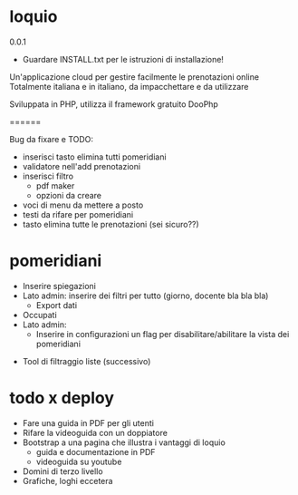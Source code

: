 loquio
======
0.0.1

+ Guardare INSTALL.txt per le istruzioni di installazione!

Un'applicazione cloud per gestire facilmente le prenotazioni online
Totalmente italiana e in italiano, da impacchettare e da utilizzare

Sviluppata in PHP, utilizza il framework gratuito DooPhp


======

Bug da fixare e TODO:


* inserisci tasto elimina tutti pomeridiani
* validatore nell'add prenotazioni
* inserisci filtro
    + pdf maker
    + opzioni da creare
* voci di menu da mettere a posto
* testi da rifare per pomeridiani
* tasto elimina tutte le prenotazioni (sei sicuro??)


pomeridiani
======

* Inserire spiegazioni
* Lato admin: inserire dei filtri per tutto (giorno, docente bla bla bla)
    + Export dati
* Occupati
* Lato admin:
    + Inserire in configurazioni un flag per disabilitare/abilitare la vista dei pomeridiani

+ Tool di filtraggio liste (successivo)


todo x deploy
======

* Fare una guida in PDF per gli utenti
* Rifare la videoguida con un doppiatore
* Bootstrap a una pagina che illustra i vantaggi di loquio
    + guida e documentazione in PDF
    + videoguida su youtube
* Domini di terzo livello
* Grafiche, loghi eccetera